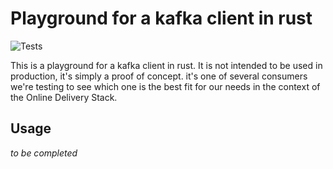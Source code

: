 # Playground for a kafka client in rust
![Tests](https://github.com/antonio-masotti/kafka-consumer-rust-test/actions/workflows/automated_tests.yml/badge.svg)


This is a playground for a kafka client in rust. It is not intended to be used in production, it's simply a proof of concept.
it's one of several consumers we're testing to see which one is the best fit for our needs in the context of the Online Delivery Stack.

## Usage

*to be completed*

